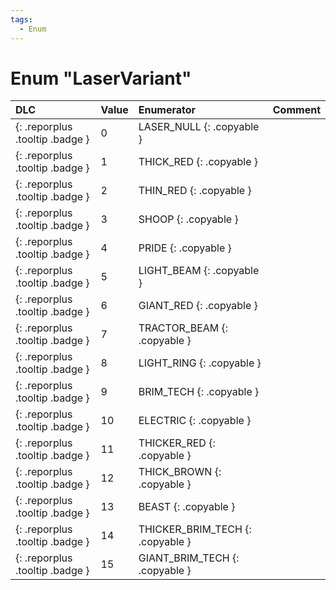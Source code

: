 ```yaml
---
tags:
  - Enum
---
```

# Enum "LaserVariant"
|DLC|Value|Enumerator|Comment|
|:--|:--|:--|:--|
|[ ](#){: .reporplus .tooltip .badge }|0 |LASER_NULL {: .copyable } | |
|[ ](#){: .reporplus .tooltip .badge }|1 |THICK_RED {: .copyable } | |
|[ ](#){: .reporplus .tooltip .badge }|2 |THIN_RED {: .copyable } | |
|[ ](#){: .reporplus .tooltip .badge }|3 |SHOOP {: .copyable } | |
|[ ](#){: .reporplus .tooltip .badge }|4 |PRIDE {: .copyable } | |
|[ ](#){: .reporplus .tooltip .badge }|5 |LIGHT_BEAM {: .copyable } | |
|[ ](#){: .reporplus .tooltip .badge }|6 |GIANT_RED {: .copyable } | |
|[ ](#){: .reporplus .tooltip .badge }|7 |TRACTOR_BEAM {: .copyable } | |
|[ ](#){: .reporplus .tooltip .badge }|8 |LIGHT_RING {: .copyable } | |
|[ ](#){: .reporplus .tooltip .badge }|9 |BRIM_TECH {: .copyable } | |
|[ ](#){: .reporplus .tooltip .badge }|10 |ELECTRIC {: .copyable } | |
|[ ](#){: .reporplus .tooltip .badge }|11 |THICKER_RED {: .copyable } | |
|[ ](#){: .reporplus .tooltip .badge }|12 |THICK_BROWN {: .copyable } | |
|[ ](#){: .reporplus .tooltip .badge }|13 |BEAST {: .copyable } | |
|[ ](#){: .reporplus .tooltip .badge }|14 |THICKER_BRIM_TECH {: .copyable } | |
|[ ](#){: .reporplus .tooltip .badge }|15 |GIANT_BRIM_TECH {: .copyable } | |